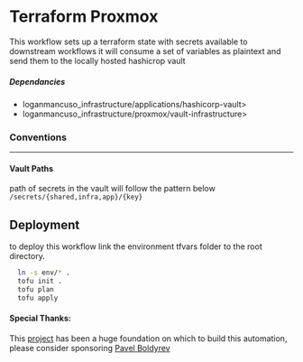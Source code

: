 # Terraform Proxmox

This workflow sets up a terraform state with secrets available to downstream workflows 
it will consume a set of variables as plaintext and send them to the locally hosted hashicrop vault 

##### Dependancies
- loganmancuso_infrastructure/applications/hashicorp-vault>
- loganmancuso_infrastructure/proxmox/vault-infrastructure>

### Conventions
---
#### Vault Paths

path of secrets in the vault will follow the pattern below
`/secrets/{shared,infra,app}/{key}`

## Deployment
to deploy this workflow link the environment tfvars folder to the root directory. 
```bash
  ln -s env/* .
  tofu init .
  tofu plan
  tofu apply
```

#### Special Thanks:
This [project](https://github.com/bpg/terraform-provider-proxmox/tree/main) has been a huge foundation on which to build this automation, please consider sponsoring [Pavel Boldyrev](https://github.com/bpg)